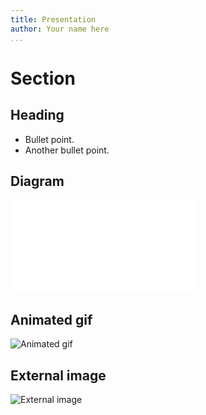 ```yaml
---
title: Presentation
author: Your name here
...
```


# Section

## Heading

- Bullet point.
- Another bullet point.

## Diagram

![Diagram](diagram.pdf)

## Animated gif

![Animated gif](prompt.gif)

## External image
![External image](https://www.shore.co.il/cgit/rcfiles/plain/.face)
